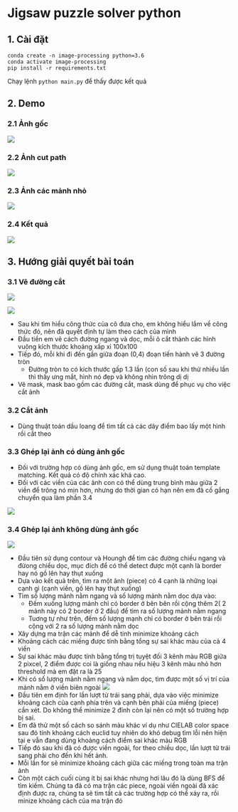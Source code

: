 # Jigsaw puzzle solver python

## 1. Cài đặt

```
conda create -n image-processing python=3.6
conda activate image-processing
pip install -r requirements.txt
```

Chạy lệnh `python main.py` để thấy được kết quả

## 2. Demo

### 2.1 Ảnh gốc

![](1.jpg)

### 2.2 Ảnh cut path

![](./assets/1.png)

### 2.3 Ảnh các mảnh nhỏ

![](./assets/1_random.png)

### 2.4 Kết quả

![](./assets/result.png)

## 3. Hướng giải quyết bài toán

### 3.1 Vẽ đường cắt

![](./assets/p-m-19.png)

![](./assets/draw_circle.jpg)

- Sau khi tìm hiểu công thức của cô đưa cho, em không hiểu lắm về công thức đó, nên đã quyết định tự làm theo cách của mình
- Đầu tiền em vẽ cách đường ngang và dọc, mỗi ô cắt thành các hình vuông kích thước khoảng xấp xỉ 100x100
- Tiếp đó, mỗi khi đi đến gần giữa đoạn (0,4) đoạn tiến hành vẽ 3 đường tròn
  - Đường tròn to có kích thước gấp 1.3 lần (con số sau khi thử nhiều lần thì thấy ưng mắt, hình nó đẹp và không nhìn trông dị dị
- Vẽ mask, mask bao gồm các đường cắt, mask dùng để phục vụ cho việc cắt ảnh

### 3.2 Cắt ảnh

- Dùng thuật toán dầu loang để tìm tất cả các dãy điểm bao lấy một hình rồi cắt theo

### 3.3 Ghép lại ảnh **có** dùng ảnh gốc

- Đối với trường hợp có dùng ảnh gốc, em sử dụng thuật toán template matching. Kết quả có độ chính xác khá cao. 
- Đối với các viền của các ảnh con có thể dùng trung bình màu giữa 2 viền để trông nó mịn hơn, nhưng do thời gian có hạn nên em đã cố gắng chuyển qua làm phần 3.4

![](./assets/result.png)

### 3.4 Ghép lại ảnh **không** dùng ảnh gốc

![](./assets/border.jpg)

- Đầu tiên sử dụng contour và Houngh để tìm các đường chiều ngang và đừong chiều dọc, mục đích để có thể detect được một cạnh là border hay nó gồ lên hay thụt xuống
- Dựa vào kết quả trên, tìm ra một ảnh (piece) có 4 cạnh là những loại cạnh gì (cạnh viền, gồ lên hay thụt xuống)
- Tìm số lượng mảnh nằm ngang và số lượng mảnh nằm dọc dựa vào:
  - Đếm xuống lượng mảnh chỉ có border ở bên bên rồi cộng thêm 2( 2 mảnh này có 2 border ở 2 đầu) để tìm ra số lượng mảnh nằm ngang
  - Tuơng tự như trên, đếm số lượng mạnh chỉ có border ở bên trái rồi cộng với 2 ra số lượng mảnh nằm dọc
- Xây dựng ma trận các mảnh để dễ tính minimize khoảng cách
- Khoảng cách các miếng được tính bằng tổng sự sai khác màu của cả 4 viền
- Sự sai khác màu được tính bằng tổng trị tuyệt đối 3 kênh màu RGB giữa 2 pixcel, 2 điểm được coi là giống nhau nếu hiệu 3 kênh màu nhỏ hơn threshold mà em đặt ra là 25
- Khi có số lượng mảnh nằm ngang và nằm dọc, tìm được một số vị trí của mảnh nằm ở viền biên ngoài
![](./assets/without_original.png)
- Đầu tiên em định for lần lượt từ trái sang phải, dựa vào việc minimize khoảng cách của cạnh phía trên và cạnh bên phải của miếng (piece) cần xét. Do không thể minimize 2 đỉnh còn lại nên có một số trường hợp bị sai.
- Em đã thử một số cách so sánh màu khác ví dụ như CIELAB color space sau đó tính khoảng cách euclid tuy nhiên do khó debug tìm lỗi nên hiện tại e vẫn đang dùng khoảng cách điểm sai khác màu RGB
- Tiếp đó sau khi đã có được viền ngoài, for theo chiều dọc, lần lượt từ trái sang phải cho đến khi hết ảnh.
- Mỗi lần for sẽ minimize khoảng cách giữa các miếng trong toàn ma trận ảnh
- Còn một cách cuối cùng ít bị sai khác nhưng hơi lâu đó là dùng BFS để tìm kiếm. Chúng ta đã có ma trận các piece, ngoài viền ngoài đã xác định được ra, chúng ta sẽ tìm tất cả các trường hợp có thể xảy ra, rồi minize khoảng cách của ma trận đó